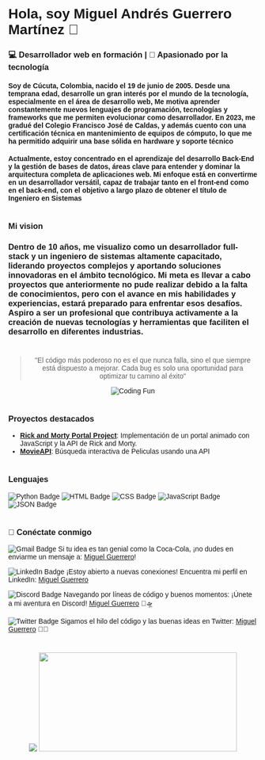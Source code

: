 <div style="font-family: Arial, Helvetica;">
<h2 style="font-family:'Franklin Gothic Medium', 'Arial Narrow', Arial, sans-serif;">

# Hola, soy Miguel Andrés Guerrero Martínez 👋
### 💻 Desarrollador web en formación | 🚀 Apasionado por la tecnología

#### Soy de Cúcuta, Colombia, nacido el 19 de junio de 2005. Desde una temprana edad, desarrolle un gran interés por el mundo de la tecnología, especialmente en el área de desarrollo web, Me motiva aprender constantemente nuevos lenguajes de programación, tecnologías y frameworks que me permiten evolucionar como desarrollador. En 2023, me gradué del Colegio Francisco José de Caldas, y además cuento con una certificación técnica en mantenimiento de equipos de cómputo, lo que me ha permitido adquirir una base sólida en hardware y soporte técnico

#### Actualmente, estoy concentrado en el aprendizaje del desarrollo Back-End y la gestión de bases de datos, áreas clave para entender y dominar la arquitectura completa de aplicaciones web. Mi enfoque está en convertirme en un desarrollador versátil, capaz de trabajar tanto en el front-end como en el back-end, con el objetivo a largo plazo de obtener el título de Ingeniero en Sistemas

#
### Mi vision
### Dentro de 10 años, me visualizo como un desarrollador full-stack y un ingeniero de sistemas altamente capacitado, liderando proyectos complejos y aportando soluciones innovadoras en el ámbito tecnológico. Mi meta es llevar a cabo proyectos que anteriormente no pude realizar debido a la falta de conocimientos, pero con el avance en mis habilidades y experiencias, estará preparado para enfrentar esos desafíos. Aspiro a ser un profesional que contribuya activamente a la creación de nuevas tecnologías y herramientas que faciliten el desarrollo en diferentes industrias.

#
<div align="center" >

> "El código más poderoso no es el que nunca falla, sino el que siempre está dispuesto a mejorar. Cada bug es solo una oportunidad para optimizar tu camino al éxito"

![Coding Fun](https://media.giphy.com/media/LmNwrBhejkK9EFP504/giphy.gif)

</div>

#
### Proyectos destacados
- [**Rick and Morty Portal Project**](https://miguelandresguerrero.github.io/RickAndMortyAPI/): Implementación de un portal animado con JavaScript y la API de Rick and Morty.
- [**MovieAPI**](https://miguelandresguerrero.github.io/Movies_API/): Búsqueda interactiva de Peliculas usando una API



#
### Lenguajes 
 ![Python Badge](https://img.shields.io/badge/Python-3776AB?style=flat&logo=python&logoColor=white)
![HTML Badge](https://img.shields.io/badge/HTML5-FF5722?style=flat&logo=html5&logoColor=white)
![CSS Badge](https://img.shields.io/badge/CSS3-007ACC?style=flat&logo=css3&logoColor=white)
![JavaScript Badge](https://img.shields.io/badge/JavaScript-F7DF1E?style=flat&logo=javascript&logoColor=black)
![JSON Badge](https://img.shields.io/badge/JSON-000000?style=flat&logo=json&logoColor=white)

#
### 🤝 Conéctate conmigo
![Gmail Badge](https://img.shields.io/badge/Gmail-EA4335?style=flat&logo=gmail&logoColor=white)
Si tu idea es tan genial como la Coca-Cola, ¡no dudes en enviarme un mensaje a:
[Miguel Guerrero](mailto:Guerreromiguelmartinez@gmail.com.com)!

![LinkedIn Badge](https://img.shields.io/badge/LinkedIn-0077B5?style=flat&logo=linkedin&logoColor=white)
¡Estoy abierto a nuevas conexiones! Encuentra mi perfil en LinkedIn: [Miguel Guerrero](https://www.linkedin.com/in/andres-guerrero-175845310/)

![Discord Badge](https://img.shields.io/badge/Discord-7289DA?style=flat&logo=discord&logoColor=white)
Navegando por líneas de código y buenos momentos: ¡Únete a mi aventura en Discord! [Miguel Guerrero](https://discordapp.com/users/andres_4673) 🚀🛸

![Twitter Badge](https://img.shields.io/badge/Twitter-1DA1F2?style=flat&logo=twitter&logoColor=white)
Sigamos el hilo del código y las buenas ideas en Twitter: [Miguel Guerrero](https://x.com/andres_mar36326) 🧵💡


#
<div align="center" >
<picture>
  <source
    srcset="https://github-readme-stats.vercel.app/api?username=MiguelAndresGuerrero&show_icons=true&theme=radical"
    media="(prefers-color-scheme: dark)"
  />
  <source
    srcset="https://github-readme-stats.vercel.app/api?username=MiguelAndresGuerrero&show_icons=true"
    media="(prefers-color-dark: ), (prefers-color-scheme: no-preference)"
  />
  <img   src="https://github-readme-stats.vercel.app/api?username=MiguelAndresGuerrero&show_icons=true" />
</picture>
   <img width="400" height="200" src="https://github-readme-stats.vercel.app/api/top-langs/?username=MiguelAndresGuerrero&size_weight=0.0005&count_weight=0.3&layout=compact&theme=radical">
   <br>
</div>

</div>